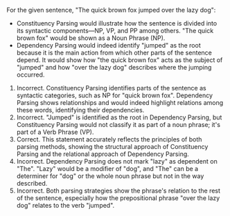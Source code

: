 For the given sentence, "The quick brown fox jumped over the lazy dog":
- Constituency Parsing would illustrate how the sentence is divided into its syntactic components—NP, VP, and PP among others. "The quick brown fox" would be shown as a Noun Phrase (NP).
- Dependency Parsing would indeed identify "jumped" as the root because it is the main action from which other parts of the sentence depend. It would show how "the quick brown fox" acts as the subject of "jumped" and how "over the lazy dog" describes where the jumping occurred.

1. Incorrect. Constituency Parsing identifies parts of the sentence as syntactic categories, such as NP for "quick brown fox". Dependency Parsing shows relationships and would indeed highlight relations among these words, identifying their dependencies.
2. Incorrect. "Jumped" is identified as the root in Dependency Parsing, but Constituency Parsing would not classify it as part of a noun phrase; it's part of a Verb Phrase (VP).
3. Correct. This statement accurately reflects the principles of both parsing methods, showing the structural approach of Constituency Parsing and the relational approach of Dependency Parsing.
4. Incorrect. Dependency Parsing does not mark "lazy" as dependent on "The". "Lazy" would be a modifier of "dog", and "The" can be a determiner for "dog" or the whole noun phrase but not in the way described.
5. Incorrect. Both parsing strategies show the phrase's relation to the rest of the sentence, especially how the prepositional phrase "over the lazy dog" relates to the verb "jumped".
